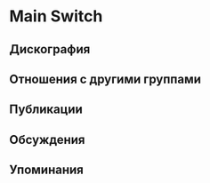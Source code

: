 # Main Switch



## Дискография


## Отношения с другими группами


## Публикации


## Обсуждения


## Упоминания

